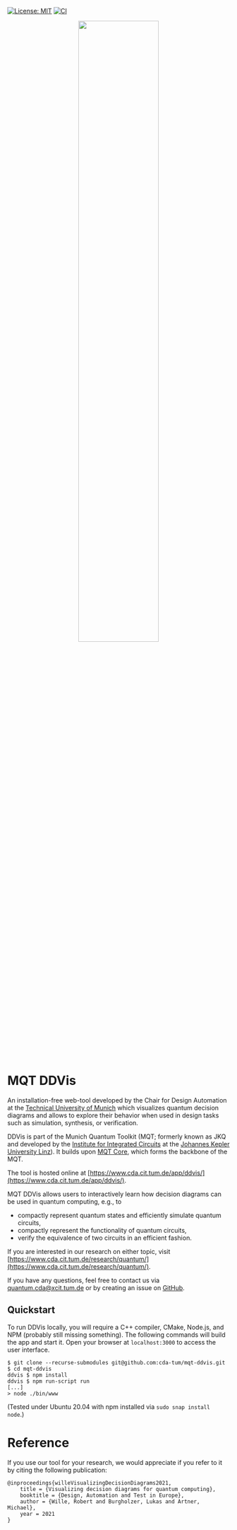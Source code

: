 [![License: MIT](https://img.shields.io/badge/license-MIT-blue.svg?style=flat-square)](https://opensource.org/licenses/MIT)
[![CI](https://img.shields.io/github/actions/workflow/status/cda-tum/ddvis/ci.yml?branch=main&style=flat-square&logo=github&label=c%2B%2B)](https://github.com/cda-tum/ddvis/actions/workflows/ci.yml)

<p align="center">
  <picture>
    <source media="(prefers-color-scheme: dark)" srcset="https://raw.githubusercontent.com/cda-tum/qmap/main/docs/source/_static/mqt_light.png" width="60%">
    <img src="https://raw.githubusercontent.com/cda-tum/qmap/main/docs/source/_static/mqt_dark.png" width="60%">
  </picture>
  </p>

# MQT DDVis

An installation-free web-tool developed by the Chair for Design Automation at the [Technical University of Munich](https://www.tum.de/) which visualizes quantum decision diagrams and allows to explore their behavior when used in design tasks such as simulation, synthesis, or verification.

DDVis is part of the Munich Quantum Toolkit (MQT; formerly known as JKQ and developed by the [Institute for Integrated Circuits](https://iic.jku.at/eda/) at the [Johannes Kepler University Linz](https://jku.at)).
It builds upon [MQT Core](https://github.com/cda-tum/mqt-core), which forms the backbone of the MQT.

The tool is hosted online at [https://www.cda.cit.tum.de/app/ddvis/](https://www.cda.cit.tum.de/app/ddvis/).

MQT DDVis allows users to interactively learn how decision diagrams can be used in quantum computing, e.g., to

- compactly represent quantum states and efficiently simulate quantum circuits,
- compactly represent the functionality of quantum circuits,
- verify the equivalence of two circuits in an efficient fashion.

If you are interested in our research on either topic, visit [https://www.cda.cit.tum.de/research/quantum/](https://www.cda.cit.tum.de/research/quantum/).

If you have any questions, feel free to contact us via [quantum.cda@xcit.tum.de](mailto:quantum.cda@xcit.tum.de) or by creating an issue on [GitHub](https://github.com/cda-tum/mqt-ddvis/issues).

## Quickstart

To run DDVis locally, you will require a C++ compiler, CMake, Node.js, and NPM (probably still missing something).
The following commands will build the app and start it. Open your browser at `localhost:3000` to access the user interface.

```
$ git clone --recurse-submodules git@github.com:cda-tum/mqt-ddvis.git
$ cd mqt-ddvis
ddvis $ npm install
ddvis $ npm run-script run
[...]
> node ./bin/www
```

(Tested under Ubuntu 20.04 with npm installed via `sudo snap install node`.)

# Reference

If you use our tool for your research, we would appreciate if you refer to it by citing the following publication:

```
@inproceedings{willeVisualizingDecisionDiagrams2021,
    title = {Visualizing decision diagrams for quantum computing},
    booktitle = {Design, Automation and Test in Europe},
    author = {Wille, Robert and Burgholzer, Lukas and Artner, Michael},
    year = 2021
}
```
